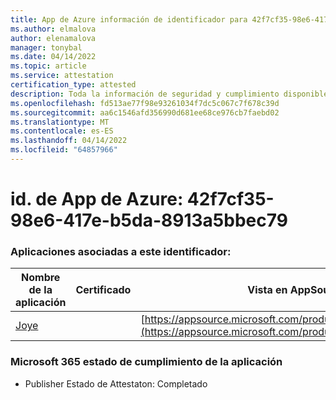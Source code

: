 ```yaml
---
title: App de Azure información de identificador para 42f7cf35-98e6-417e-b5da-8913a5bbec79
ms.author: elmalova
author: elenamalova
manager: tonybal
ms.date: 04/14/2022
ms.topic: article
ms.service: attestation
certification_type: attested
description: Toda la información de seguridad y cumplimiento disponible para 42f7cf35-98e6-417e-b5da-8913a5bbec79.
ms.openlocfilehash: fd513ae77f98e93261034f7dc5c067c7f678c39d
ms.sourcegitcommit: aa6c1546afd356990d681ee68ce976cb7faebd02
ms.translationtype: MT
ms.contentlocale: es-ES
ms.lasthandoff: 04/14/2022
ms.locfileid: "64857966"
---
```

# <a name="azure-app-id-42f7cf35-98e6-417e-b5da-8913a5bbec79"></a>id. de App de Azure: 42f7cf35-98e6-417e-b5da-8913a5bbec79


### <a name="apps-associated-with-this-id"></a>Aplicaciones asociadas a este identificador:
| **Nombre de la aplicación** | **Certificado** | **Vista en AppSource** |
|--------------|---------------|-----------------------|
| [Joye](../forward/WA200003413.md) |  | [https://appsource.microsoft.com/product/office/WA200003413](https://appsource.microsoft.com/product/office/WA200003413) |

### <a name="microsoft-365-app-compliance-status"></a>Microsoft 365 estado de cumplimiento de la aplicación
- Publisher Estado de Attestaton: Completado
